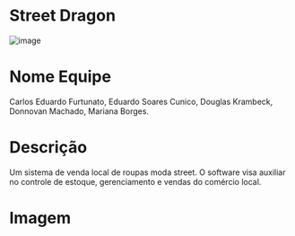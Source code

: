 # Street Dragon
![image](https://github.com/Donnovan-Machado/Banco-de-Dados-PI-IFSC/assets/90418809/a83549e7-a9cb-4348-aeab-ca06801c9a0f)

# Nome Equipe
Carlos Eduardo Furtunato, Eduardo Soares Cunico, Douglas Krambeck, Donnovan Machado, Mariana Borges.

# Descrição

Um sistema de venda local de roupas moda street. O software visa auxiliar no controle de estoque, gerenciamento e vendas do comércio local.

# Imagem

